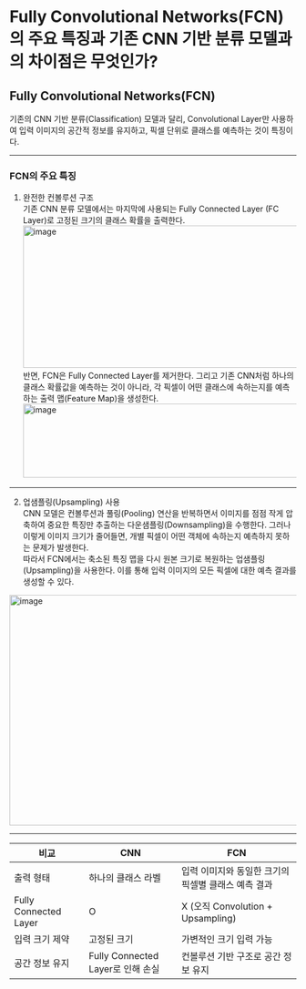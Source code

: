 # Fully Convolutional Networks(FCN)의 주요 특징과 기존 CNN 기반 분류 모델과의 차이점은 무엇인가?

## Fully Convolutional Networks(FCN)
기존의 CNN 기반 분류(Classification) 모델과 달리, Convolutional Layer만 사용하여 입력 이미지의 공간적 정보를 유지하고, 
픽셀 단위로 클래스를 예측하는 것이 특징이다.

---

### FCN의 주요 특징
1) 완전한 컨볼루션 구조  
기존 CNN 분류 모델에서는 마지막에 사용되는 Fully Connected Layer (FC Layer)로 고정된 크기의 클래스 확률을 출력한다.  
    <img width="500" height="250" alt="image" src="https://github.com/user-attachments/assets/2a2373a8-2d87-47cb-af44-d94d707ad169" />  
  반면, FCN은 Fully Connected Layer를 제거한다. 
  그리고 기존 CNN처럼 하나의 클래스 확률값을 예측하는 것이 아니라, 
  각 픽셀이 어떤 클래스에 속하는지를 예측하는 출력 맵(Feature Map)을 생성한다.  
    <img width="500" height="130" alt="image" src="https://github.com/user-attachments/assets/dda8b920-7cb3-44b1-bf2d-3b87d7748100" />  

---

2) 업샘플링(Upsampling) 사용  
CNN 모델은 컨볼루션과 풀링(Pooling) 연산을 반복하면서 이미지를 점점 작게 압축하여 중요한 특징만 추출하는 다운샘플링(Downsampling)을 수행한다.
그러나 이렇게 이미지 크기가 줄어들면, 개별 픽셀이 어떤 객체에 속하는지 예측하지 못하는 문제가 발생한다.  
따라서 FCN에서는 축소된 특징 맵을 다시 원본 크기로 복원하는 업샘플링(Upsampling)을 사용한다. 
이를 통해 입력 이미지의 모든 픽셀에 대한 예측 결과를 생성할 수 있다.
<img width="1188" height="405" alt="image" src="https://github.com/user-attachments/assets/9374af25-1f8f-4566-8fb4-74808b15c6f9" />

---

| 비교 | CNN | FCN |
|------|------|------|
| 출력 형태 | 하나의 클래스 라벨 | 입력 이미지와 동일한 크기의 픽셀별 클래스 예측 결과 |
| Fully Connected Layer | O | X (오직 Convolution + Upsampling) |
| 입력 크기 제약 | 고정된 크기 | 가변적인 크기 입력 가능 |
| 공간 정보 유지 | Fully Connected Layer로 인해 손실 | 컨볼루션 기반 구조로 공간 정보 유지 |
